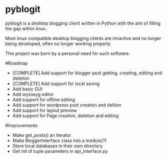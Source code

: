 # pyblogit
pyblogit is a desktop blogging client written in Python with the aim of filling
the gap within linux.

Most linux-compatible desktop blogging clients are innactive and no longer
being developed, often no longer working properly.

This project was born by a personal need for such software.

#Roadmap
- [COMPLETE] Add support for blogger post getting, creating, editing and
  deletion
- [COMPLETE] Add support for local saving
- Add basic GUI
- Add wysiwyg editor
- Add support for offline editing
- Add support for wordpress post creation and deltion
- Add support for layout preview
- Add support for Page creation, deletion and editing

#Improvements
- Make get_posts() an iterator
- Make BloggerInterface class into a module(?)
- Store local databases in their own directory
- Get rid of tuple parameters in api_interface.py
